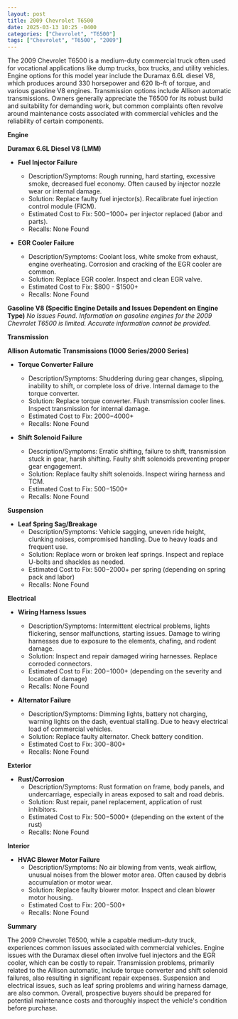 ```yaml
---
layout: post
title: 2009 Chevrolet T6500
date: 2025-03-13 10:25 -0400
categories: ["Chevrolet", "T6500"]
tags: ["Chevrolet", "T6500", "2009"]
---
```

The 2009 Chevrolet T6500 is a medium-duty commercial truck often used for vocational applications like dump trucks, box trucks, and utility vehicles. Engine options for this model year include the Duramax 6.6L diesel V8, which produces around 330 horsepower and 620 lb-ft of torque, and various gasoline V8 engines. Transmission options include Allison automatic transmissions. Owners generally appreciate the T6500 for its robust build and suitability for demanding work, but common complaints often revolve around maintenance costs associated with commercial vehicles and the reliability of certain components.

**Engine**

**Duramax 6.6L Diesel V8 (LMM)**

*   **Fuel Injector Failure**
    *   Description/Symptoms: Rough running, hard starting, excessive smoke, decreased fuel economy. Often caused by injector nozzle wear or internal damage.
    *   Solution: Replace faulty fuel injector(s). Recalibrate fuel injection control module (FICM).
    *   Estimated Cost to Fix: $500-$1000+ per injector replaced (labor and parts).
    *   Recalls: None Found

*   **EGR Cooler Failure**
    *   Description/Symptoms: Coolant loss, white smoke from exhaust, engine overheating. Corrosion and cracking of the EGR cooler are common.
    *   Solution: Replace EGR cooler. Inspect and clean EGR valve.
    *   Estimated Cost to Fix: $800 - $1500+
    *   Recalls: None Found

**Gasoline V8 (Specific Engine Details and Issues Dependent on Engine Type)**
*No Issues Found. Information on gasoline engines for the 2009 Chevrolet T6500 is limited. Accurate information cannot be provided.*

**Transmission**

**Allison Automatic Transmissions (1000 Series/2000 Series)**

*   **Torque Converter Failure**
    *   Description/Symptoms: Shuddering during gear changes, slipping, inability to shift, or complete loss of drive. Internal damage to the torque converter.
    *   Solution: Replace torque converter. Flush transmission cooler lines. Inspect transmission for internal damage.
    *   Estimated Cost to Fix: $2000-$4000+
    *   Recalls: None Found

*   **Shift Solenoid Failure**
    *   Description/Symptoms: Erratic shifting, failure to shift, transmission stuck in gear, harsh shifting. Faulty shift solenoids preventing proper gear engagement.
    *   Solution: Replace faulty shift solenoids. Inspect wiring harness and TCM.
    *   Estimated Cost to Fix: $500-$1500+
    *   Recalls: None Found

**Suspension**

*   **Leaf Spring Sag/Breakage**
    *   Description/Symptoms: Vehicle sagging, uneven ride height, clunking noises, compromised handling. Due to heavy loads and frequent use.
    *   Solution: Replace worn or broken leaf springs. Inspect and replace U-bolts and shackles as needed.
    *   Estimated Cost to Fix: $500-$2000+ per spring (depending on spring pack and labor)
    *   Recalls: None Found

**Electrical**

*   **Wiring Harness Issues**
    *   Description/Symptoms: Intermittent electrical problems, lights flickering, sensor malfunctions, starting issues. Damage to wiring harnesses due to exposure to the elements, chafing, and rodent damage.
    *   Solution: Inspect and repair damaged wiring harnesses. Replace corroded connectors.
    *   Estimated Cost to Fix: $200-$1000+ (depending on the severity and location of damage)
    *   Recalls: None Found

*   **Alternator Failure**
    *   Description/Symptoms: Dimming lights, battery not charging, warning lights on the dash, eventual stalling. Due to heavy electrical load of commercial vehicles.
    *   Solution: Replace faulty alternator. Check battery condition.
    *   Estimated Cost to Fix: $300-$800+
    *   Recalls: None Found

**Exterior**

*   **Rust/Corrosion**
    *   Description/Symptoms: Rust formation on frame, body panels, and undercarriage, especially in areas exposed to salt and road debris.
    *   Solution: Rust repair, panel replacement, application of rust inhibitors.
    *   Estimated Cost to Fix: $500-$5000+ (depending on the extent of the rust)
    *   Recalls: None Found

**Interior**

*   **HVAC Blower Motor Failure**
    *   Description/Symptoms: No air blowing from vents, weak airflow, unusual noises from the blower motor area. Often caused by debris accumulation or motor wear.
    *   Solution: Replace faulty blower motor. Inspect and clean blower motor housing.
    *   Estimated Cost to Fix: $200-$500+
    *   Recalls: None Found

**Summary**

The 2009 Chevrolet T6500, while a capable medium-duty truck, experiences common issues associated with commercial vehicles. Engine issues with the Duramax diesel often involve fuel injectors and the EGR cooler, which can be costly to repair. Transmission problems, primarily related to the Allison automatic, include torque converter and shift solenoid failures, also resulting in significant repair expenses. Suspension and electrical issues, such as leaf spring problems and wiring harness damage, are also common. Overall, prospective buyers should be prepared for potential maintenance costs and thoroughly inspect the vehicle's condition before purchase.

